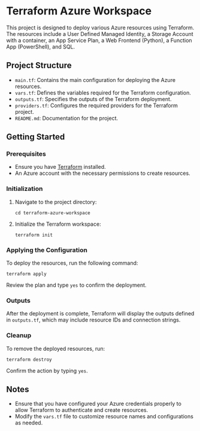 # Terraform Azure Workspace

This project is designed to deploy various Azure resources using Terraform. The resources include a User Defined Managed Identity, a Storage Account with a container, an App Service Plan, a Web Frontend (Python), a Function App (PowerShell), and SQL.

## Project Structure

- `main.tf`: Contains the main configuration for deploying the Azure resources.
- `vars.tf`: Defines the variables required for the Terraform configuration.
- `outputs.tf`: Specifies the outputs of the Terraform deployment.
- `providers.tf`: Configures the required providers for the Terraform project.
- `README.md`: Documentation for the project.

## Getting Started

### Prerequisites

- Ensure you have [Terraform](https://www.terraform.io/downloads.html) installed.
- An Azure account with the necessary permissions to create resources.

### Initialization

1. Navigate to the project directory:
   ```
   cd terraform-azure-workspace
   ```

2. Initialize the Terraform workspace:
   ```
   terraform init
   ```

### Applying the Configuration

To deploy the resources, run the following command:
```
terraform apply
```
Review the plan and type `yes` to confirm the deployment.

### Outputs

After the deployment is complete, Terraform will display the outputs defined in `outputs.tf`, which may include resource IDs and connection strings.

### Cleanup

To remove the deployed resources, run:
```
terraform destroy
```
Confirm the action by typing `yes`.

## Notes

- Ensure that you have configured your Azure credentials properly to allow Terraform to authenticate and create resources.
- Modify the `vars.tf` file to customize resource names and configurations as needed.